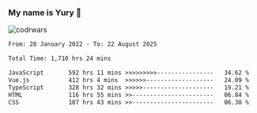 ### My name is Yury 👋 
![codrwars](https://www.codewars.com/users/litury/badges/micro) 


<!--START_SECTION:waka-->

```txt
From: 28 January 2022 - To: 22 August 2025

Total Time: 1,710 hrs 24 mins

JavaScript       592 hrs 11 mins >>>>>>>>>----------------   34.62 %
Vue.js           412 hrs 4 mins  >>>>>>-------------------   24.09 %
TypeScript       328 hrs 32 mins >>>>>--------------------   19.21 %
HTML             116 hrs 55 mins >>-----------------------   06.84 %
CSS              107 hrs 43 mins >>-----------------------   06.30 %
```

<!--END_SECTION:waka-->

